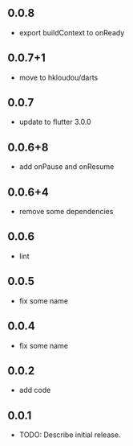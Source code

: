 ## 0.0.8
* export buildContext to onReady

## 0.0.7+1
* move to hkloudou/darts

## 0.0.7
* update to flutter 3.0.0

## 0.0.6+8
* add onPause and onResume

## 0.0.6+4
* remove some dependencies

## 0.0.6
* lint


## 0.0.5
* fix some name


## 0.0.4
* fix some name


## 0.0.2
* add code


## 0.0.1
* TODO: Describe initial release.